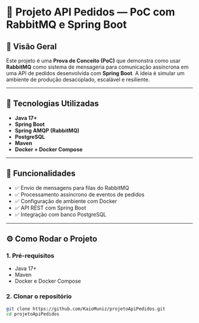 # 🧪 Projeto API Pedidos — PoC com RabbitMQ e Spring Boot

## 📌 Visão Geral

Este projeto é uma **Prova de Conceito (PoC)** que demonstra como usar **RabbitMQ** como sistema de mensageria para comunicação assíncrona em uma API de pedidos desenvolvida com **Spring Boot**. A ideia é simular um ambiente de produção desacoplado, escalável e resiliente.

---

## 🧰 Tecnologias Utilizadas

- **Java 17+**
- **Spring Boot**
- **Spring AMQP (RabbitMQ)**
- **PostgreSQL**
- **Maven**
- **Docker + Docker Compose**

---

## 🚀 Funcionalidades

- ✅ Envio de mensagens para filas do RabbitMQ
- ✅ Processamento assíncrono de eventos de pedidos
- ✅ Configuração de ambiente com Docker
- ✅ API REST com Spring Boot
- ✅ Integração com banco PostgreSQL

---

## ⚙️ Como Rodar o Projeto

### 1. Pré-requisitos

- Java 17+
- Maven
- Docker e Docker Compose

### 2. Clonar o repositório

```bash
git clone https://github.com/KaioMuniz/projetoApiPedidos.git
cd projetoApiPedidos

